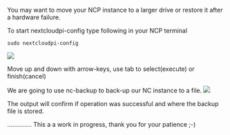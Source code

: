 You may want to move your NCP instance to a larger drive or restore it after a hardware failure.

To start nextcloudpi-config type following in your NCP terminal 

`sudo nextcloudpi-config`

![ ](https://user-images.githubusercontent.com/8775469/34511790-5bedb6f4-f05e-11e7-9d60-bba86e2c2166.png)

Move up and down with arrow-keys, use tab to select(execute) or finish(cancel)

We are going to use nc-backup to back-up our NC instance to a file.
![](https://user-images.githubusercontent.com/8775469/34511800-664637ac-f05e-11e7-995c-f23e05d143ed.png)

The output will confirm if operation was successful and where the backup file is stored.

..............
This a a work in progress, thank you for your patience ;-)